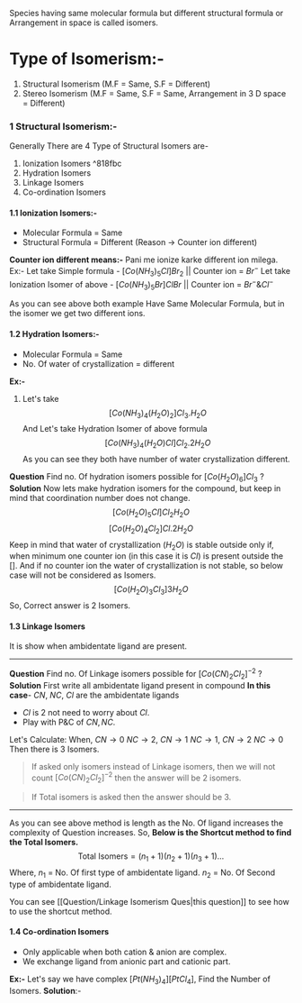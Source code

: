 Species having same molecular formula but different structural formula or Arrangement in space is called isomers.
# Type of Isomerism:-
1. Structural Isomerism (M.F = Same, S.F = Different)
2. Stereo Isomerism (M.F = Same, S.F = Same, Arrangement in 3 D space = Different)
### 1 Structural Isomerism:-
Generally There are 4 Type of Structural Isomers are-
1. Ionization Isomers ^818fbc
2. Hydration Isomers 
3. Linkage Isomers 
4. Co-ordination Isomers 
#### 1.1 Ionization Isomers:-
- Molecular Formula = Same
- Structural Formula = Different (Reason -> Counter ion different)

**Counter ion different means:-** Pani me ionize karke different ion milega. 
Ex:- 
Let take Simple formula - $[Co(NH_{3})_{5}Cl]Br_{2}$ || Counter ion = $Br^-$
Let take Ionization Isomer of above - $[Co(NH_{3})_{5}Br]ClBr$ || Counter ion = $Br^- \& Cl^-$

As you can see above both example Have Same Molecular Formula, but in the isomer we get two different ions.
#### 1.2 Hydration Isomers:-
- Molecular Formula = Same
- No. Of water of crystallization = different 

**Ex:-**
1. Let's take $$[Co(NH_{3})_{4}(H_{2}O)_{2}]Cl_{3}.H_{2}O$$ And Let's take Hydration Isomer of above formula $$[Co(NH_{3})_{4}(H_{2}O)Cl]Cl_{2}.2H_{2}O$$ As you can see they both have number of water crystallization different.

**Question**
Find no. Of hydration isomers possible for $[Co(H_{2}O)_{6}]Cl_{3}$ ?
**Solution**
Now lets make hydration isomers for the compound, but keep in mind that coordination number does not change.
$$
[Co(H_{2}O)_{5}Cl]Cl_{2}H_{2}O
$$
$$
[Co(H_{2}O)_{4}Cl_{2}]Cl.2H_{2}O
$$
Keep in mind that water of crystallization ($H_{2}O$) is stable outside only if, when minimum one counter ion (in this case it is $Cl$) is present outside the []. And if no counter ion the water of crystallization is not stable, so below case will not be considered as Isomers.
$$
[Co(H_{2}O)_{3}Cl_{3}]3H_{2}O
$$
So, Correct answer is 2 Isomers.
#### 1.3 Linkage Isomers 
It is show when ambidentate ligand are present.

---
**Question**
Find no. Of Linkage isomers possible for $[Co(CN)_{2}Cl_{2}]^{-2}$ ?
**Solution**
First write all ambidentate ligand present in compound
**In this case**- $CN$, $NC$, $Cl$ are the ambidentate ligands
- $Cl$ is 2 not need to worry about $Cl$.
- Play with P&C of $CN, NC$.

Let's Calculate:
When, $CN\to 0$ $NC\to 2$, $CN\to 1$ $NC\to 1$, $CN\to 2$ $NC\to 0$
Then there is 3 Isomers.
> If asked only isomers instead of Linkage isomers, then we will not count $[Co(CN)_{2}Cl_{2}]^{-2}$ then the answer will be 2 isomers.

> If Total isomers is asked then the answer should be 3.

---
As you can see above method is length as the No. Of ligand increases the complexity of Question increases.
So, **Below is the Shortcut method to find the Total Isomers.**
$$
\text{Total Isomers} = (n_{1}+1)(n_{2}+1)(n_{3}+1)\dots
$$
Where,
$n_{1}$ = No. Of first type of ambidentate ligand.
$n_{2}$ = No. Of Second type of ambidentate ligand.

You can see [[Question/Linkage Isomerism Ques|this question]]  to see how to use the shortcut method.

#### 1.4 Co-ordination Isomers
- Only applicable when both cation & anion are complex.
- We exchange ligand from anionic part and cationic part.

**Ex:-**
Let's say we have complex $[Pt(NH_{3})_{4}][PtCl_{4}]$, Find the Number of Isomers.
**Solution**:-

